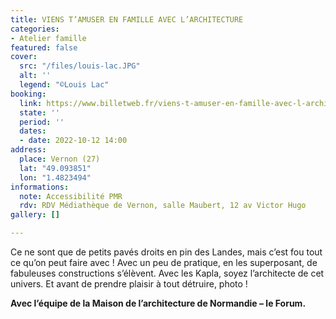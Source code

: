 ```yaml
---
title: VIENS T’AMUSER EN FAMILLE AVEC L’ARCHITECTURE
categories:
- Atelier famille
featured: false
cover:
  src: "/files/louis-lac.JPG"
  alt: ''
  legend: "©Louis Lac"
booking:
  link: https://www.billetweb.fr/viens-t-amuser-en-famille-avec-l-architecture
  state: ''
  period: ''
  dates:
  - date: 2022-10-12 14:00
address:
  place: Vernon (27)
  lat: "49.093851"
  lon: "1.4823494"
informations:
  note: Accessibilité PMR
  rdv: RDV Médiathèque de Vernon, salle Maubert, 12 av Victor Hugo
gallery: []

---
```

Ce ne sont que de petits pavés droits en pin des Landes, mais c’est fou tout ce qu’on peut faire avec ! Avec un peu de pratique, en les superposant, de fabuleuses constructions s’élèvent. Avec les Kapla, soyez l’architecte de cet univers. Et avant de prendre plaisir à tout détruire, photo !

**Avec l’équipe de la Maison de l’architecture de Normandie – le Forum.**